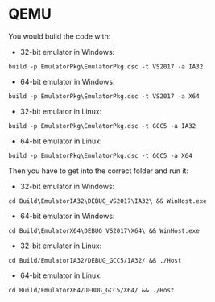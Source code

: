 # QEMU
You would build the code with:
* 32-bit emulator in Windows:
```
build -p EmulatorPkg\EmulatorPkg.dsc -t VS2017 -a IA32
```
* 64-bit emulator in Windows:
```
build -p EmulatorPkg\EmulatorPkg.dsc -t VS2017 -a X64
```
* 32-bit emulator in Linux:
```
build -p EmulatorPkg\EmulatorPkg.dsc -t GCC5 -a IA32
```
* 64-bit emulator in Linux:
```
build -p EmulatorPkg\EmulatorPkg.dsc -t GCC5 -a X64
```

Then you have to get into the correct folder and run it:

* 32-bit emulator in Windows:
```
cd Build\EmulatorIA32\DEBUG_VS2017\IA32\ && WinHost.exe
```
* 64-bit emulator in Windows:
```
cd Build\EmulatorX64\DEBUG_VS2017\X64\ && WinHost.exe
```
* 32-bit emulator in Linux:
```
cd Build/EmulatorIA32/DEBUG_GCC5/IA32/ && ./Host
```
* 64-bit emulator in Linux:
```
cd Build/EmulatorX64/DEBUG_GCC5/X64/ && ./Host
```